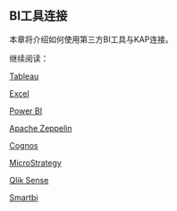 ## BI工具连接

本章将介绍如何使用第三方BI工具与KAP连接。

继续阅读：

[Tableau](tableau_10.cn.md)

[Excel ](excel_2016.cn.md)

[Power BI](powerbi.cn.md)

[Apache Zeppelin](zeppelin.cn.md)

[Cognos](cognos.cn.md)

[MicroStrategy](microstrategy_10_4.cn.md)

[Qlik Sense](qlik.cn.md)

[Smartbi](smartbi.cn.md)